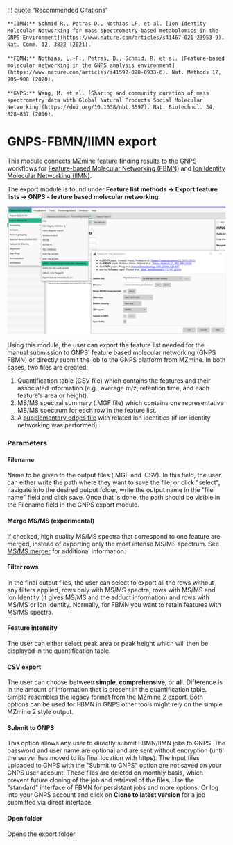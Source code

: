 !!! quote "Recommended Citations"
    
    **IIMN:** Schmid R., Petras D., Nothias LF, et al. [Ion Identity Molecular Networking for mass spectrometry-based metabolomics in the GNPS Environment](https://www.nature.com/articles/s41467-021-23953-9). Nat. Comm. 12, 3832 (2021).

    **FBMN:** Nothias, L.-F., Petras, D., Schmid, R. et al. [Feature-based molecular networking in the GNPS analysis environment](https://www.nature.com/articles/s41592-020-0933-6). Nat. Methods 17, 905–908 (2020).

    **GNPS:** Wang, M. et al. [Sharing and community curation of mass spectrometry data with Global Natural Products Social Molecular Networking](https://doi.org/10.1038/nbt.3597). Nat. Biotechnol. 34, 828–837 (2016).

# GNPS-FBMN/IIMN export
This module connects MZmine feature finding results to the [GNPS](https://gnps.ucsd.edu/) workflows for [Feature-based Molecular Networking (FBMN)](https://ccms-ucsd.github.io/GNPSDocumentation/featurebasedmolecularnetworking/) and [Ion Identity Molecular Networking (IIMN)](https://ccms-ucsd.github.io/GNPSDocumentation/fbmn-iin).

The export module is found under **Feature list methods → Export feature lists → GNPS - feature based molecular networking**.

![](gnps_export.png)

Using this module, the user can export the feature list needed for the manual submission to GNPS' feature based molecular networking (GNPS FBMN) or directly submit the job to the GNPS platform from MZmine. In both cases, two files are created: 

1. Quantification table (CSV file) which contains the features and their associated information (e.g., average m/z, retention time, and each feature's area or height).
2. MS/MS spectral summary (.MGF file) which contains one representative MS/MS spectrum for each row in the feature list. 
3. A [supplementary edges file](https://ccms-ucsd.github.io/GNPSDocumentation/fbmn-iin/#supplementary-pairs) with related ion identities (if ion identity networking was performed).




### Parameters

#### Filename
Name to be given to the output files (.MGF and .CSV). In this field, the user can either write the path where they want to save the file, or click "select", navigate into the desired output folder, write the output name in the "file name" field and click save. Once that is done, the path should be visible in the Filename field in the GNPS export module.

#### Merge MS/MS (experimental)
If checked, high quality MS/MS spectra that correspond to one feature are merged, instead of exporting only the most intense MS/MS spectrum. See [MS/MS merger](merge_ms2_kai.md) for additional information.

#### Filter rows
In the final output files, the user can select to export all the rows without any filters applied, rows only with MS/MS spectra, rows with MS/MS and Ion Identity (it gives MS/MS and the adduct information) and rows with MS/MS or Ion Identity. Normally, for FBMN you want to retain features with MS/MS spectra.

#### Feature intensity
The user can either select peak area or peak height which will then be displayed in the quantification table.

#### CSV export
The user can choose between **simple**, **comprehensive**, or **all**. Difference is in the amount of information that is present in the quantification table. Simple resembles the legacy format from the MZmine 2 export. Both options can be used for FBMN in GNPS other tools might rely on the simple MZmine 2 style output. 

#### Submit to GNPS
This option allows any user to directly submit FBMN/IIMN jobs to GNPS. The password and user name are optional and are sent without encryption (until the server has moved to its final location with https).
The input files uploaded to GNPS with the "Submit to GNPS" option are not saved on your GNPS user account. These files are deleted on monthly basis, which prevent future cloning of the job and retrieval of the files. Use the "standard" interface of FBMN for persistant jobs and more options. Or log into your GNPS account and click on **Clone to latest version** for a job submitted via direct interface. 

#### Open folder
Opens the export folder.


